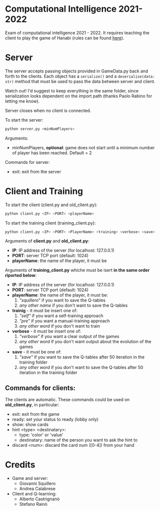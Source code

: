 # Computational Intelligence 2021-2022

Exam of computational intelligence 2021 - 2022. It requires teaching the client to play the game of Hanabi (rules can be found [here](https://www.spillehulen.dk/media/102616/hanabi-card-game-rules.pdf)).

# Server

The server accepts passing objects provided in GameData.py back and forth to the clients.
Each object has a ```serialize()``` and a ```deserialize(data: str)``` method that must be used to pass the data between server and client.

Watch out! I'd suggest to keep everything in the same folder, since serialization looks dependent on the import path (thanks Paolo Rabino for letting me know).

Server closes when no client is connected.

To start the server:

```bash
python server.py <minNumPlayers>
```

Arguments:

+ minNumPlayers, __optional__: game does not start until a minimum number of player has been reached. Default = 2


Commands for server:

+ exit: exit from the server

# Client and Training

To start the client (client.py and old_client.py):

```bash
python client.py <IP> <PORT> <playerName>
```

To start the training client (training_client.py):

```bash
python client.py <IP> <PORT> <PlayerName> <training> <verbose> <save>
```

Arguments of **client.py** and **old_client.py**:

+ **IP**: IP address of the server (for localhost: 127.0.0.1)
+ **PORT**: server TCP port (default: 1024)
+ **playerName**: the name of the player, it must be

Arguments of **training_client.py** whiche must be isert **in the same order riported below**:
+ **IP**: IP address of the server (for localhost: 127.0.0.1)
+ **PORT**: server TCP port (default: 1024)
+ **playerName**: the name of the player, it must be:
  1. *"squillero"* if you want to save the Q-tables
  2. *any other name* if you don't want to save the Q-tables
+ **trainig** - it must be insert one of:
  1. *"self"* if you want a self-training approach
  2. *"pre"* if you want a manual-training approach
  3. *any other word* if you don't want to train
+ **verbose** - it must be insert one of:
  1. *"verbose"* if you want a clear output of the games
  2. *any other word* if you don't want output about the evolution of the games
+ **save** - it must be one of:
  1. *"save"* if you want to save the Q-tables after 50 iteration in the training folder
  2. *any other word* if you don't want to save the Q-tables after 50 iteration in the training folder

## Commands for clients:
The clients are automatic. These commands could be used on **old_client.py**, in particular:

+ exit: exit from the game
+ ready: set your status to ready (lobby only)
+ show: show cards
+ hint \<type> \<destinatary>:
  + type: 'color' or 'value'
  + destinatary: name of the person you want to ask the hint to
+ discard \<num>: discard the card *num* (\[0-4]) from your hand

# Credits
- Game and server:
  - Giovanni Squillero
  - Andrea Calabrese
- Client and Q-learning:
  - Alberto Castrignanò
  - Stefano Rainò

